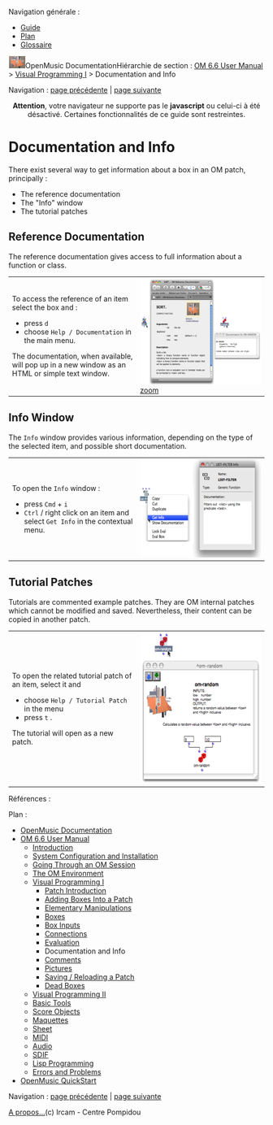 <div id="tplf" class="tplPage">

<div id="tplh">

<span class="hidden">Navigation générale : </span>

  - [<span>Guide</span>](OM-Documentation.md)
  - [<span>Plan</span>](OM-Documentation_1.md)
  - [<span>Glossaire</span>](OM-Documentation_2.md)

</div>

<div id="tplt">

![empty.gif](../tplRes/page/empty.gif)![logoom1.png](../res/logoom1.png)<span class="tplTi">OpenMusic
Documentation</span><span class="sw_outStack_navRoot"><span class="hidden">Hiérarchie
de section : </span>[<span>OM 6.6 User
Manual</span>](OM-User-Manual.md)<span class="stkSep"> \>
</span>[<span>Visual Programming
I</span>](BasicVisualProgramming.md)<span class="stkSep"> \>
</span><span class="stkSel_yes"><span>Documentation and
Info</span></span></span>

</div>

<div class="tplNav">

<span class="hidden">Navigation : </span>[<span>page
précédente</span>](Evaluation.md "page précédente(Evaluation)")<span class="hidden">
| </span>[<span>page
suivante</span>](Comments.md "page suivante(Comments)")

</div>

<div id="tplc" class="tplc_out_yes">

<div style="text-align: center;">

**Attention**, votre navigateur ne supporte pas le **javascript** ou
celui-ci à été désactivé. Certaines fonctionnalités de ce guide sont
restreintes.

</div>

<div class="headCo">

# <span>Documentation and Info</span>

<div class="headCo_co">

<div>

<div class="infobloc">

<div class="txt">

There exist several way to get information about a box in an OM patch,
principally :

  - <span>The reference documentation</span>
  - <span>The "Info" window</span>
  - <span>The tutorial patches</span>

</div>

</div>

<div class="part">

## <span>Reference Documentation</span>

<div class="part_co">

<div class="infobloc">

<div class="txt">

The reference documentation gives access to full information about a
function or class.

</div>

<div class="txtRes">

<table>
<colgroup>
<col style="width: 50%" />
<col style="width: 50%" />
</colgroup>
<tbody>
<tr class="odd">
<td><div class="dk_txtRes_txt txt">
<p>To access the reference of an item select the box and :</p>
<ul>
<li><span> press <code class="keyboard_tl">d</code> </span></li>
<li><span>choose <code class="menuPath_tl">Help / Documentation</code> in the main menu.</span></li>
</ul>
<p>The documentation, when available, will pop up in a new window as an HTML or simple text window.</p>
</div></td>
<td><div class="caption">
<div class="caption_co">
<div class="imgzFra" style="position: relative;">
<img src="../res/onlinedoc_scr.png" width="300" height="209" alt="onlinedoc_scr.png" />
</div>
</div>
<div class="caption_ti">
<a href="../res/onlinedoc_scr_1.png" class="caption_zm" title="Zoom (nouvelle fenêtre)"><span>zoom</span></a>
</div>
</div></td>
</tr>
</tbody>
</table>

</div>

</div>

</div>

</div>

<div class="part">

## <span>Info Window</span>

<div class="part_co">

<div class="infobloc">

<div class="txt">

The `Info` window provides various information, depending on the type of
the selected item, and possible short documentation.

</div>

<div class="txtRes">

<table>
<colgroup>
<col style="width: 50%" />
<col style="width: 50%" />
</colgroup>
<tbody>
<tr class="odd">
<td><div class="dk_txtRes_txt txt">
<p>To open the <code class="label_tl">Info</code> window :</p>
<ul>
<li><span>press <code class="keyboard_tl">Cmd</code> + <code class="keyboard_tl">i</code> </span></li>
<li><span> <code class="keyboard_tl">Ctrl</code> / right click on an item and select <code class="menuPath_tl">Get Info</code> in the contextual menu.</span></li>
</ul>
</div></td>
<td><div class="caption">
<div class="caption_co">
<a href="../res/infowindow.png" class="overLnk" title="Cliquez pour agrandir"><img src="../res/infowindow_1.png" width="300" height="194" alt="infowindow_1.png" /></a>
</div>
</div></td>
</tr>
</tbody>
</table>

</div>

</div>

</div>

</div>

<div class="part">

## <span>Tutorial Patches</span>

<div class="part_co">

<div class="infobloc">

<div class="txt">

Tutorials are commented example patches. They are OM internal patches
which cannot be modified and saved. Nevertheless, their content can be
copied in another patch.

</div>

<div class="txtRes">

<table>
<colgroup>
<col style="width: 50%" />
<col style="width: 50%" />
</colgroup>
<tbody>
<tr class="odd">
<td><div class="dk_txtRes_txt txt">
<p>To open the related tutorial patch of an item, select it and</p>
<ul>
<li><span>choose <code class="menuPath_tl">Help / Tutorial Patch</code> in the menu</span></li>
<li><span>press <code class="keyboard_tl">t</code> . </span></li>
</ul>
<p>The tutorial will open as a new patch.</p>
</div></td>
<td><div class="caption">
<div class="caption_co">
<a href="../res/onlinetut.png" class="overLnk" title="Cliquez pour agrandir"><img src="../res/onlinetut_1.png" width="300" height="298" alt="onlinetut_1.png" /></a>
</div>
</div></td>
</tr>
</tbody>
</table>

</div>

</div>

</div>

</div>

</div>

</div>

</div>

<span class="hidden">Références : </span>

</div>

<div id="tplo" class="tplo_out_yes">

<div class="tplOTp">

<div class="tplOBm">

<div id="mnuFrm">

<span class="hidden">Plan :</span>

<div id="mnuFrmUp" onmouseout="menuScrollTiTask.fSpeed=0;" onmouseover="if(menuScrollTiTask.fSpeed&gt;=0) {menuScrollTiTask.fSpeed=-2; scTiLib.addTaskNow(menuScrollTiTask);}" onclick="menuScrollTiTask.fSpeed-=2;" style="display: none;">

<span id="mnuFrmUpLeft">[](#)</span><span id="mnuFrmUpCenter"></span><span id="mnuFrmUpRight"></span>

</div>

<div id="mnuScroll">

  - [<span>OpenMusic Documentation</span>](OM-Documentation.md)
  - [<span>OM 6.6 User Manual</span>](OM-User-Manual.md)
      - [<span>Introduction</span>](00-Sommaire.md)
      - [<span>System Configuration and
        Installation</span>](Installation.md)
      - [<span>Going Through an OM Session</span>](Goingthrough.md)
      - [<span>The OM Environment</span>](Environment.md)
      - [<span>Visual Programming I</span>](BasicVisualProgramming.md)
          - [<span>Patch Introduction</span>](ProgrammingIntro.md)
          - [<span>Adding Boxes Into a Patch</span>](AddingBoxes.md)
          - [<span>Elementary Manipulations</span>](ElementaryManips.md)
          - [<span>Boxes</span>](Boxes.md)
          - [<span>Box Inputs</span>](BoxInputs.md)
          - [<span>Connections</span>](Connections.md)
          - [<span>Evaluation</span>](Evaluation.md)
          - <span id="i3" class="outLeftSel_yes"><span>Documentation and
            Info</span></span>
          - [<span>Comments</span>](Comments.md)
          - [<span>Pictures</span>](Pictures.md)
          - [<span>Saving / Reloading a Patch</span>](SavingPatch.md)
          - [<span>Dead Boxes</span>](DeadBox.md)
      - [<span>Visual Programming
        II</span>](AdvancedVisualProgramming.md)
      - [<span>Basic Tools</span>](BasicObjects.md)
      - [<span>Score Objects</span>](ScoreObjects.md)
      - [<span>Maquettes</span>](Maquettes.md)
      - [<span>Sheet</span>](Sheet.md)
      - [<span>MIDI</span>](MIDI.md)
      - [<span>Audio</span>](Audio.md)
      - [<span>SDIF</span>](SDIF.md)
      - [<span>Lisp Programming</span>](Lisp.md)
      - [<span>Errors and Problems</span>](errors.md)
  - [<span>OpenMusic QuickStart</span>](QuickStart-Chapters.md)

</div>

<div id="mnuFrmDown" onmouseout="menuScrollTiTask.fSpeed=0;" onmouseover="if(menuScrollTiTask.fSpeed&lt;=0) {menuScrollTiTask.fSpeed=2; scTiLib.addTaskNow(menuScrollTiTask);}" onclick="menuScrollTiTask.fSpeed+=2;" style="display: none;">

<span id="mnuFrmDownLeft">[](#)</span><span id="mnuFrmDownCenter"></span><span id="mnuFrmDownRight"></span>

</div>

</div>

</div>

</div>

</div>

<div class="tplNav">

<span class="hidden">Navigation : </span>[<span>page
précédente</span>](Evaluation.md "page précédente(Evaluation)")<span class="hidden">
| </span>[<span>page
suivante</span>](Comments.md "page suivante(Comments)")

</div>

<div id="tplb">

[<span>A propos...</span>](OM-Documentation_3.md)(c) Ircam - Centre
Pompidou

</div>

</div>
